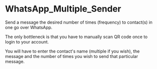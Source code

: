 # WhatsApp_Multiple_Sender
Send a message the desired number of times (frequency) to contact(s) in one go over WhatsApp.

The only bottleneck is that you have to manually scan QR code once to login to your account.

You will have to enter the contact's name (multiple if you wish), the message and the number of times you wish to send that particular message. 
